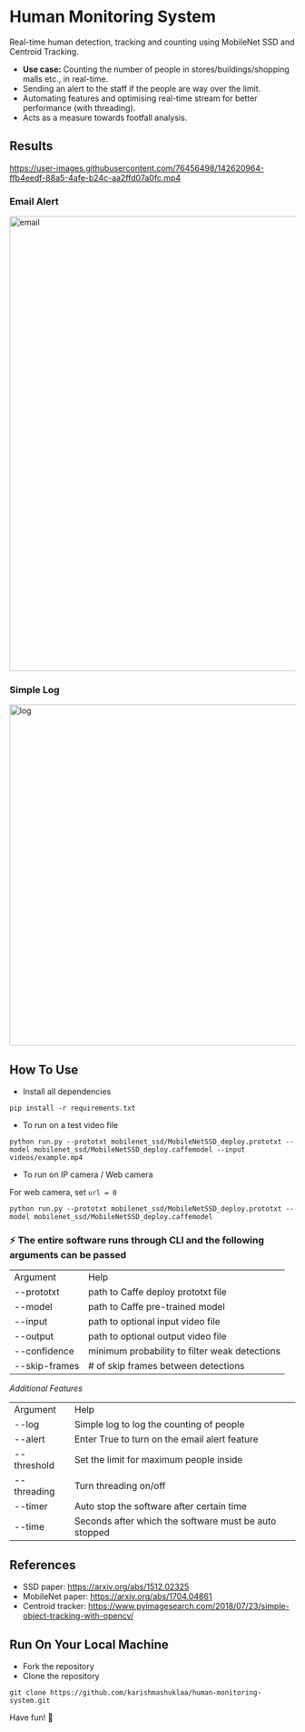 # Human Monitoring System
Real-time human detection, tracking and counting using MobileNet SSD and Centroid Tracking.

- **Use case:** Counting the number of people in stores/buildings/shopping malls etc., in real-time.
- Sending an alert to the staff if the people are way over the limit.
- Automating features and optimising real-time stream for better performance (with threading).
- Acts as a measure towards footfall analysis.


## Results

https://user-images.githubusercontent.com/76456498/142620964-ffb4eedf-88a5-4afe-b24c-aa2ffd07a0fc.mp4

### Email Alert

<img width="800" alt="email" src="https://user-images.githubusercontent.com/76456498/142621909-ba6f3c3e-1eb5-45dd-94f9-533971b19945.jpg">

### Simple Log

<img width="600" alt="log" src="https://user-images.githubusercontent.com/76456498/142622300-ade7ae35-5004-4d16-bd78-976e68a24531.png">


## How To Use

- Install all dependencies
```
pip install -r requirements.txt
```

- To run on a test video file
```
python run.py --prototxt mobilenet_ssd/MobileNetSSD_deploy.prototxt --model mobilenet_ssd/MobileNetSSD_deploy.caffemodel --input videos/example.mp4
```
- To run on IP camera / Web camera

For web camera, set `url = 0`
```
python run.py --prototxt mobilenet_ssd/MobileNetSSD_deploy.prototxt --model mobilenet_ssd/MobileNetSSD_deploy.caffemodel
```

### ⚡ The entire software runs through CLI and the following arguments can be passed

<table>
  <tr>
     <td>Argument</td>
     <td>Help</td>
  </tr>
  <tr>
    <td>--prototxt</td>
    <td>path to Caffe deploy prototxt file</td>
  </tr>
    <tr>
    <td>--model</td>
    <td>path to Caffe pre-trained model</td>
  </tr>
    <tr>
    <td>--input</td>
    <td>path to optional input video file</td>
  </tr>
    <tr>
    <td>--output</td>
    <td>path to optional output video file</td>
  </tr>
    <tr>
    <td>--confidence</td>
    <td>minimum probability to filter weak detections</td>
  </tr>
  <tr>
    <td>--skip-frames</td>
    <td># of skip frames between detections</td>
  </tr>
  </table>
  
  *Additional Features*
  <table>
  <tr>
     <td>Argument</td>
     <td>Help</td>
  </tr>
  <tr>
    <td>--log</td>
    <td>Simple log to log the counting of people</td>
  </tr>
  <tr>
    <td>--alert</td>
    <td>Enter True to turn on the email alert feature</td>
  </tr>
  <tr>
    <td>--threshold</td>
    <td>Set the limit for maximum people inside</td>
  </tr>
  <tr>
    <td>--threading</td>
    <td>Turn threading on/off</td>
  </tr>
  <tr>
    <td>--timer</td>
    <td>Auto stop the software after certain time</td>
  </tr>
  <tr>
    <td>--time</td>
    <td>Seconds after which the software must be auto stopped</td>
  </tr>
 </table>
 
## References
- SSD paper: https://arxiv.org/abs/1512.02325
- MobileNet paper: https://arxiv.org/abs/1704.04861
- Centroid tracker: https://www.pyimagesearch.com/2018/07/23/simple-object-tracking-with-opencv/

## Run On Your Local Machine
- Fork the repository
- Clone the repository 
```
git clone https://github.com/karishmashuklaa/human-monitoring-system.git
```

Have fun! 🦄
